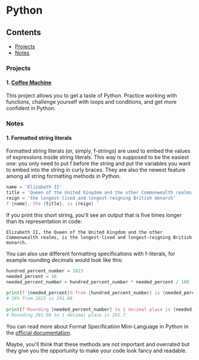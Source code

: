 # Python


## Contents
 - [Projects](#projects)
 - [Notes](#notes)

### Projects
#### 1. [Coffee Machine](https://github.com/ashwindasr/Jet-Brains-Academy/tree/master/Python/Coffee_Machine)
 This project allows you to get a taste of Python. Practice working with functions, challenge yourself with loops and conditions, and get more confident in Python.


### Notes

#### 1. Formatted string literals
Formatted string literals (or, simply, f-strings) are used to embed the values of expressions inside string literals. This way is supposed to be the easiest one: you only need to put f before the string and put the variables you want to embed into the string in curly braces. They are also the newest feature among all string formatting methods in Python.
```python
name = 'Elizabeth II'
title = 'Queen of the United Kingdom and the other Commonwealth realms'
reign = 'the longest-lived and longest-reigning British monarch'
f'{name}, the {title}, is {reign}.'
```
If you print this short string, you'll see an output that is five times longer than its representation in code:
```
Elizabeth II, the Queen of the United Kingdom and the other Commonwealth realms, is the longest-lived and longest-reigning British monarch.
```
You can also use different formatting specifications with f-literals, for example rounding decimals would look like this:
```python
hundred_percent_number = 1823
needed_percent = 16
needed_percent_number = hundred_percent_number * needed_percent / 100
 
print(f'{needed_percent}% from {hundred_percent_number} is {needed_percent_number}')
# 16% from 1823 is 291.68
 
print(f'Rounding {needed_percent_number} to 1 decimal place is {needed_percent_number:.1f}')
# Rounding 291.68 to 1 decimal place is 291.7
```
You can read more about Format Specification Mini-Language in Python in the [official documentation](https://docs.python.org/3.6/library/string.html#format-specification-mini-language).

Maybe, you'll think that these methods are not important and overrated but they give you the opportunity to make your code look fancy and readable.
